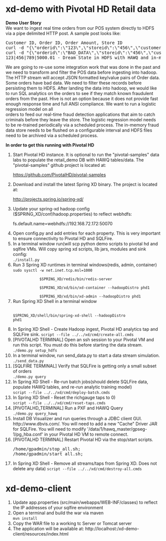 xd-demo with Pivotal HD Retail data
===================================

<strong>Demo User Story</strong><br/>
We want to ingest real time orders from our POS system directly to HDFS via a pipe delimited HTTP post. 
A sample post looks like:

<pre>Customer ID, Order ID, Order Amount, Store ID
curl -d "{\"orderid\":\"123\",\"storeid\":\"456\",\"customerid\":\"789\",\"orderamount\":\"5000.01\"}" http://localhost:8000 - Good Post
curl -d "{\"orderid\":\"BAD_DATA\",\"storeid\":\"456\",\"customerid\":\"789\",\"orderamount\":\"5000.01\"}" http://localhost:8000 - Bad Post
123|456|789|5000.01 - Dream State in HDFS with HAWQ and in-memory Query
</pre>

We are going to re-use some integration work that was done in the past and we need to transform and filter the POS data before 
ingesting into hadoop. The HTTP stream will accept JSON formatted key/value pairs of Order data. 
Some orders have bad data. We need to filter these records before persisting them to HDFS. After landing the data into hadoop, 
we would like to run SQL analytics on the orders to see if they match known fraudulent orders from the past. Hive is not an option 
because it does not provide fast enough response time and full ANSI compliance. We want to run a logistic regression model on all  
orders to feed our real-time fraud detection applications that aim to catch criminals before they leave the store. The logistic regression 
model needs to be re-trained periodically via a scheduled process. The in-memory fraud data store needs to be flushed on a configurable
interval and HDFS files need to be archived via a scheduled process. 

<strong>In order to get this running with Pivotal HD</strong>
<ol>
<li>Start Pivotal HD instance. It is optional to run the "pivotal-samples" data labs to populate the retail_demo
DB with HAWQ tables/data. The "pivotal-samples" github project is located at: 

https://github.com/PivotalHD/pivotal-samples</li>

<li>Download and install the latest Spring XD binary. The project is located at: 

http://projects.spring.io/spring-xd/</li>

<li>Update your spring-xd hadoop config ($SPRING_XD/conf/hadoop.properties) to reflect webhdfs:
	
fs.default.name=webhdfs://192.168.72.172:50070</li>

<li>Open config.py and add entries for each property. This is very important to ensure connectivity to Pivotal HD and SQLFire.</li>

<li>In a terminal window run(will scp python demo scripts to pivotal hd and sqlfire VMs. Will copy spring xd scripts, lib jars, modules and sink config:
   <br/><code>./install.py</code>
</li> 
<li>Run 3 Spring XD runtimes in terminal windows(redis, admin, container)
  <br/><code>sudo sysctl -w net.inet.tcp.msl=1000<br/>
            $SPRING_XD/redis/bin/redis-server<br/>
            $SPRING_XD/xd/bin/xd-container --hadoopDistro phd1<br/>
            $SPRING_XD/xd/bin/xd-admin --hadoopDistro phd1</code>
</li>
<li>Run Spring XD Shell in a terminal window 
 
<br/><code>$SPRING_XD/shell/bin/spring-xd-shell --hadoopDistro phd1</code>
</li>
<li>In Spring XD Shell - Create Hadoop ingest, Pivotal HD analytics tap and SQLFire sink.
<code>script --file ../../xd/cmd/create-all.cmds</code></li>

<li>[PIVOTALHD TERMINAL] Open an ssh session to your Pivotal VM and run this script. You must do this before starting the data stream.
   <br/><code>./demo.py setup_hdfs</code>
</li>

<li>In a terminal window, run send_data.py to start a data stream simulation.
   <br/><code>./send_data.py</code>
</li>

<li>[SQLFIRE TERMINAL] Verify that SQLFire is getting only a small subset of orders
<br/><code>./demo.py query</code>
</li>

<li>In Spring XD Shell - Re-run batch jobs(should delete SQLFire data, populate HAWQ tables, and re-run analytic training model)
<br/><code>script --file ../../xd/cmd/deploy-batch.cmds</code></li>

<li>In Spring XD Shell - Reset the richgauge taps to 0)
<br/><code>script --file ../../xd/cmd/reset-taps.cmds</code></li>

<li>[PIVOTALHD_TERMINAL] Run a PXF and HAWQ Query
   <br/><code>./demo.py query_hawq</code>
</li>

<li>Install DB Visualizer and run queries through a JDBC client GUI. http://www.dbvis.com/.
You will need to add a new "Cache" Driver JAR for SQLFire. You will need to modify '/data/1/hawq_master/gpseg-1/pg_hba.conf' in your Pivotal HD VM to remote connect.
</li>
<li>[PIVOTALHD TERMINAL] Restart Pivotal HD via the stop/start scripts.
<pre>
/home/gpadmin/stop_all.sh;
/home/gpadmin/start_all.sh;</pre>
</li>

<li>In Spring XD Shell - Remove all streams/taps from Spring XD. Does not delete any data)
<code>script --file ../../xd/cmd/destroy-all.cmds</code></li>
</ol>

xd-demo-client
==============
<ol>
	<li>Update app.properties (src/main/webapps/WEB-INF/classes) to reflect the IP addresses 
	of your sqlfire environment</li>
	<li>Open a terminal and build the war via maven
	<br/><code>mvn install</code>
	</li>
	<li>Copy the WAR file to a working tc Server or Tomcat server</li>
	<li>The application will be available at: http://localhost:<port>/xd-demo-client/resources/index.html</li>
</ol>

